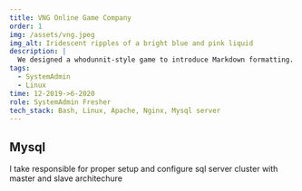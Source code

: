 ```yaml
---
title: VNG Online Game Company
order: 1
img: /assets/vng.jpeg
img_alt: Iridescent ripples of a bright blue and pink liquid
description: |
  We designed a whodunnit-style game to introduce Markdown formatting. Suspense — suspicion — syntax!
tags:
  - SystemAdmin
  - Linux
time: 12-2019->6-2020
role: SystemAdmin Fresher
tech_stack: Bash, Linux, Apache, Nginx, Mysql server
---
```


## Mysql

I take responsible for proper setup and configure sql server cluster with master and slave architechure
